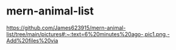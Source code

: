 # mern-animal-list
https://github.com/James623915/mern-animal-list/tree/main/pictures#:~:text=6%20minutes%20ago-,pic1.png,-Add%20files%20via
